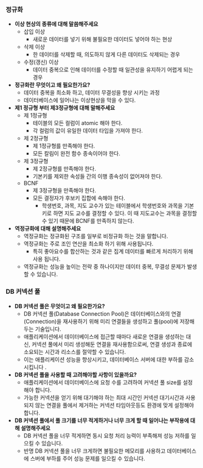 
### 정규화
- **이상 현상의 종류에 대해 말씀해주세요**
	- 삽입 이상
		- 새로운 데이터를 넣기 위해 불필요한 데이터도 넣어야 하는 현상
	- 삭제 이상
		- 한 데이터를 삭제할 때, 의도하지 않게 다른 데이터도 삭제되는 경우
	- 수정(갱신) 이상
		- 데이터 중복으로 인해 데이터를 수정할 때 일관성을 유지하기 어렵게  되는 경우 
- **정규화란 무엇이고 왜 필요한가요?**
	- 데이터 중복을 최소화 하고, 데이터 무결성을 향상 시키는 과정
	- 데이터베이스에 일어나는 이상현상을 막을 수 있다.
- **제1 정규형 부터 제3정규형에 대해 말해주세요**
	- 제 1정규형
		- 테이블의 모든 컬럼이 atomic 해야 한다.
		- 각 컬럼의 값이 유일한 데이터 타입을 가져야 한다.
	- 제 2정규형
		- 제 1정규형를 만족해야 한다.
		- 모든 칼림이 완전 함수 종속이어야 한다.
	- 제 3정규형
		- 제 2정규형를 만족해야 한다.
		- 기본키를 제외한 속성들 간의 이행 종속성이 없어져야 한다.
	- BCNF
		- 제 3정규형을 만족해야 한다.
		- 모든 결정자가 후보키 집합에 속해야 한다.
			-  학생번호, 과목, 지도 교수가 있는 테이블에서 학생번호와 과목을 기본키로 하면 지도 교수를 결정할 수 있다. 이 때 지도교수는 과목을 결정할 수 있기 때문에 BCNF를 만족하지 않는다. 
- **역정규화에 대해 설명해주세요**
	- 역정규화는 정규화된 구조를 일부로 비정규화 하는 것을 말합니다.
	- 역정규화는 주로 조인 연산을 최소화 하기 위해 사용됩니다.
		- 특히 좋아요수를 합산하는 것과 같은 집계 데이터를 빠르게 처리하기 위해 사용 됩니다.
	- 역정규화는 성능을 높이는 전략 중 하나이지만 데이터 중복, 무결성 문제가 발생할 수 있습니다.


### DB 커넥션 풀
- **DB 커넥션 풀은 무엇이고 왜 필요한가요?**
	- DB 커넥션 풀(Database Connection Pool)은 데이터베이스와의 연결(Connection)을 재사용하기 위해 미리 연결들을 생성하고 풀(pool)에 저장해두는 기술입니다.
	- 애플리케이션에서 데이터베이스에 접근할 때마다 새로운 연결을 생성하는 대신, 커넥션 풀에서 미리 생성해둔 연결을 재사용함으로써, 연결 생성과 종료에 소요되는 시간과 리소스를 절약할 수 있습니다. 
	- 이는 애플리케이션 성능을 향상시키고, 데이터베이스 서버에 대한 부하를 감소시킵니다 .
- **DB 커넥션 풀을 사용할 때 고려해야할 사항이 있을까요?**
	- 애플리케이션에서 데이터베이스에 요청 수를 고려하여 커넥션 풀 size를 설정해야 합니다. 
	- 가능한 커넥션을 얻기 위해 대기해야 하는 최대 시간인 커넥션 대기시간과 사용되지 않는 연결을 풀에서 제거하는 커넥션 타임아웃등도 환경에 맞게 설정해야 합니다.
- **DB 커넥션 풀에서 풀 크기를 너무 적게하거나 너무 크게 할 때 일어나는 부작용에 대해 설명해주세요**
	- DB 커넥션 풀을 너무 적게하면 동시 요청 처리 능력이 부족해져 성능 저하를 일으킬 수 있습니다.
	- 반명 DB 커넥션 풀을 너무 크게하면 불필요한 메모리를 사용하고 데이터베이스에 스버에 부하를 주어 성능 문제를 일으킬 수 있습니다. 
